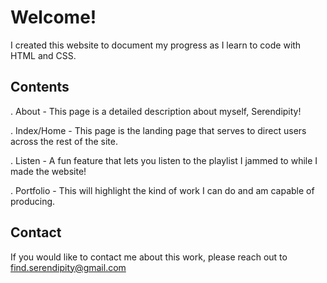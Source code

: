 # Welcome!

I created this website to document my progress as I learn to code with HTML and CSS. 

## Contents

. About - This page is a detailed description about myself, Serendipity!  

. Index/Home - This page is the landing page that serves to direct users across the rest of the site.  

. Listen - A fun feature that lets you listen to the playlist I jammed to while I made the website!  

. Portfolio - This will highlight the kind of work I can do and am capable of producing.  

## Contact

If you would like to contact me about this work, please reach out to find.serendipity@gmail.com